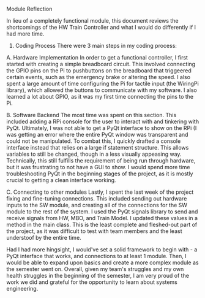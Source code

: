 Module Reflection

In lieu of a completely functional module, this document reviews the shortcomings of the HW Train Controller and what I would do differently if I had more time.

1. Coding Process
There were 3 main steps in my coding process: 

A. Hardware Implementation
In order to get a functional controller, I first started with creating a simple breadboard circuit. This involved connecting the GPIO pins on the Pi to pushbuttons on the breadboard that triggeered certain events, such as the emergency brake or altering the speed. I also spent a large amount of time configuring the Pi for tactile input (the WiringPi library), which allowed the buttons to communicate with my software. I also learned a lot about GPIO, as it was my first time connecting the pins to the Pi. 

B. Software Backend
The most time was spent on this section. This included adding a RPi console for the user to interact with and tinkering with PyQt. Ultimately, I was not able to get a PyQt interface to show on the RPi (I was getting an error where the entire PyQt window was transparent and could not be manipulated. To combat this, I quickly drafted a console interface instead that relies on a large if statement structure. This allows variables to still be changed, though in a less visually appeasing way. Technically, this still fulfills the requirement of being run through hardware, but it was frustrating to not have a GUI to show. I would spend more time troubleshooting PyQt in the beginning stages of the project, as it is mostly crucial to getting a clean interface working.

C. Connecting to other modules 
Lastly, I spent the last week of the project fixing and fine-tuning connections. This included sending out hardware inputs to the SW module, and creating all of the connections for the SW module to the rest of the system. I used the PyQt signals library to send and receive signals from HW, MBO, and Train Model. I updated these values in a method in the main class. This is the least complete and fleshed-out part of the project, as it was difficult to test with team members and the least understoof by the entire time. 

Had I had more hingsight, I would've set a solid framework to begin with - a PyQt interface that works, and connections to at least 1 module. Then, I would be able to expand upon basics and create a more complex module as the semester went on. Overall, given my team's struggles and my own health struggles in the beginning of the semester, I am very proud of the work we did and grateful for the opportunity to learn about systems engineering.
